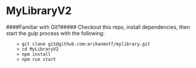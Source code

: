 # MyLibraryV2


####Familiar with Git?#####
Checkout this repo, install dependencies, then start the gulp process with the following:

```
	> git clone git@github.com:arikanmstf/mylibrary.git
	> cd MyLibraryV2
	> npm install
	> npm run start
```
